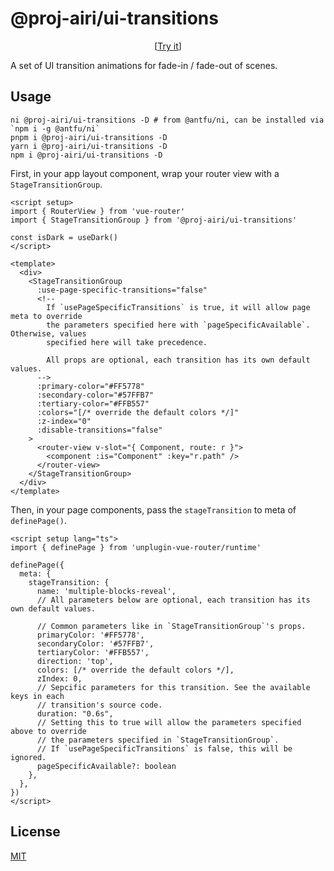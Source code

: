 # @proj-airi/ui-transitions

<p align="center">
  [<a href="https://proj-airi-packages-ui-transitions.netlify.app/">Try it</a>]
</p>

A set of UI transition animations for fade-in / fade-out of scenes.

## Usage

```shell
ni @proj-airi/ui-transitions -D # from @antfu/ni, can be installed via `npm i -g @antfu/ni`
pnpm i @proj-airi/ui-transitions -D
yarn i @proj-airi/ui-transitions -D
npm i @proj-airi/ui-transitions -D
```

First, in your app layout component, wrap your router view with a `StageTransitionGroup`.

```vue
<script setup>
import { RouterView } from 'vue-router'
import { StageTransitionGroup } from '@proj-airi/ui-transitions'

const isDark = useDark()
</script>

<template>
  <div>
    <StageTransitionGroup
      :use-page-specific-transitions="false"
      <!--
        If `usePageSpecificTransitions` is true, it will allow page meta to override
        the parameters specified here with `pageSpecificAvailable`. Otherwise, values
        specified here will take precedence.

        All props are optional, each transition has its own default values.
      -->
      :primary-color="#FF5778"
      :secondary-color="#57FFB7"
      :tertiary-color="#FFB557"
      :colors="[/* override the default colors */]"
      :z-index="0"
      :disable-transitions="false"
    >
      <router-view v-slot="{ Component, route: r }">
        <component :is="Component" :key="r.path" />
      </router-view>
    </StageTransitionGroup>
  </div>
</template>
```

Then, in your page components, pass the `stageTransition` to meta of `definePage()`.

```vue
<script setup lang="ts">
import { definePage } from 'unplugin-vue-router/runtime'

definePage({
  meta: {
    stageTransition: {
      name: 'multiple-blocks-reveal',
      // All parameters below are optional, each transition has its own default values.

      // Common parameters like in `StageTransitionGroup`'s props.
      primaryColor: '#FF5778',
      secondaryColor: '#57FFB7',
      tertiaryColor: '#FFB557',
      direction: 'top',
      colors: [/* override the default colors */],
      zIndex: 0,
      // Sepcific parameters for this transition. See the available keys in each
      // transition's source code.
      duration: "0.6s",
      // Setting this to true will allow the parameters specified above to override
      // the parameters specified in `StageTransitionGroup`.
      // If `usePageSpecificTransitions` is false, this will be ignored.
      pageSpecificAvailable?: boolean
    },
  },
})
</script>
```

## License

[MIT](../../LICENSE)
